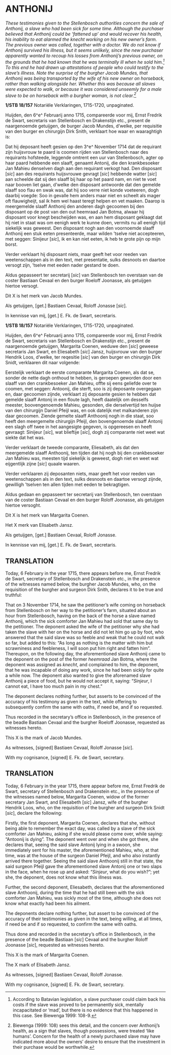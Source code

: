 # ANTHONIJ

*These testimonies given to the Stellenbosch authorities concern the sale of Anthonij, a slave who had been sick for some time. Although the purchaser believed that Anthonij could be ‘fattened up’ and would recover his health, his inability to eat alarmed the *knecht* working on his new owner’s farm. The previous owner was called, together with a doctor. We do not know if Anthonij survived his illness, but it seems unlikely, since the new purchaser apparently wanted to recoup his losses from Anthonij’s previous owner, on the grounds that he had known that he was terminally ill when he sold him.[^1] To this end he had drawn up attestations of people who could testify to the slave’s illness. Note the surprise of the burgher Jacob Mundes, that Anthonij was being transported by the wife of his new owner on horseback, rather than walking alongside her. Whether this was because all slaves were expected to walk, or because it was considered unseemly for a male slave to be on horseback with a burgher woman, is not clear.[^2]*

**1/STB 18/157** Notariële Verklaringen, 1715-1720, unpaginated.

Huijden, den 6^e^ Februarij anno 1715, compareerde voor mij, Ernst Fredrik de Swart, secretaris van Stellenbosch en Drakenstijn etc., present de naargenoemde getuijgen, de burger Jacob Mundes, d’welke, per requisitie van den burger en chirurgijn Dirk Snith, verklaart hoe waar en waaraghtigh is:

Dat hij deposant heeft gesien op den 3^e^ November 1714 dat de requirant zijn huijsvrouw te paard is coomen rijden van Stellenbosch naar des requirants hofsteede, leggende omtrent een uur van Stellenbosch, agter op haar paard hebbende een slaaff, genaamt Antonij, die den krankbesoeker Jan Mahieu denselven dagh aan den requirant verkogt had. Den disposant \[*sic*\] aan des requirants huijsvrouwe gevragt \[*sic*\] hebbende watter \[*sic*\] aan scheelde dat sij den slaaff bij haar op het paard nam, en niet te voet naar booven liet gaan, d’welke den disposant antwoorde dat den gemelde slaaff soo flau en swak was, dat hij soo verre niet konde voeteeren, dogh daarbij voegde: Soo in gevalle hem anders maar niet en scheelt als mager oft flauwigheijt, sal ik hem wel haast teregt helpen en vet maaken. Daarop is meergemelde slaaff Anthonij den anderen dagh gecoomen bij den disposant op de post van den out heemraad Jan Botma, alwaar hij disposant voor knegt bescheijden was, en aan hem disposant geklaagt dat hij niet in staat was om eenigh werk te kunne doen, vermits nu all eenigh tijd siekelijk was geweest. Den disposant nogh aan den voornoemde slaaff Anthonij een stuk eeten presenteerde, maar wilden ’tselve niet accepteeren, met seggen: Sinijeur \[*sic*\], ik en kan niet eeten, ik heb te grote pijn op mijn borst.

Verder verklaart hij disposant niets, maar geeft het voor reeden van weetenschappen als in den text, met presentatie, sulks desnoots en daartoe versogt zijn, ’tselve met eeden nader gestand te doen.

Aldus gepasseert ter secretarij \[*sic*\] van Stellenbosch ten overstaan van de coster Bastiaan Cevaal en den burger Roeloff Joonasse, als getuijgen hiertoe versogt.

Dit X is het merk van Jacob Mundes.

Als getuijgen, \[get.\] Bastiaen Cevaal, Roloff Jonasse \[*sic*\].

In kennisse van mij, \[get.\] E. Fk. de Swart, secretaris.

**1/STB 18/157** Notariële Verklaringen, 1715-1720, unpaginated.

Huijden, den 6^e^ Februarij anno 1715, compareerde voor mij, Ernst Fredrik de Swart, secretaris van Stellenbosch en Drakenstijn etc., present de naargenoemde getuijgen, Margarita Coenen, weduwe den \[*sic*\] geweese secretaris Jan Swart, en Eliesabeth \[*sic*\] Jansz, huijsvrouw van den burger Hendrik Loos, d’welke, ter reqesitie \[*sic*\] van den burger en chirurgijn Dirk Snidt, verklaaren dit naar volgende:

Eerstelijk verklaart de eerste comparante Margarita Coenen, als dat se, sonder de nette dagh onthoud te hebben, is geroepen geworden door een slaaff van den crankbesoeker Jan Mahieu, offte sij eens geliefde over te coomen, met seggen: Antoonij, die sterft, soo is zij deposante overgegaan en, daar gecoomen zijnde, verklaart zij deposante gesien te hebben dat gemelde slaaff Antonij in een floute lagh, heeft daatelijk om desselfs meester, boovengenoemde Mahieu, gesonden, die derselvertijd ten huijse van den chirurgijn Daniel Pfeijl was, en ook datelijk met malkanderen zijn daar gecoomen. Ziende gemelte slaaff Anthoonij nogh in die staat, soo heeft den meergemelte chirurgijn Pfeijl, den bovengenoemde slaaff Antonij een slagh off twee in het aangesigte gegeven, is opgereesen en heeft gevraagt: Sinijeur \[*sic*\], wat blieftije \[*sic*\], dogh zij comparante niet weet wat siekte dat het was.

Verder verklaart de tweede comparante, Eliesabeth, als dat den meergemelde slaaff Anthoonij, ten tijden dat hij nogh bij den crankbesoeker Jan Mahieu was, meesten tijd siekelijk is geweest, dogh niet en weet wat eijgentlijk zijne \[*sic*\] quaale waaren.

Verder verklaaren zij deposanten niets, maar geeft het voor reeden van weetenschappen als in den text, sulks desnoots en daartoe versogt zijnde, gewilligh ’tselven ten allen tijden met eeden te bekragtigen.

Aldus gedaan en gepasseert ter secretarij van Stellenbosch, ten overstaan van de coster Bastiaan Cevaal en den burger Roloff Joonasse, als getuijgen hiertoe versoght.

Dit X is het merk van Margarita Coenen.

Het X merk van Elisabeth Jansz.

Als getuijgen, \[get.\] Bastiaen Cevaal, Roloff Jonasse.

In kennisse van mij, \[get.\] E. Fk. de Swart, secretaris.

## TRANSLATION

Today, 6 February in the year 1715, there appears before me, Ernst Fredrik de Swart, secretary of Stellenbosch and Drakenstein etc., in the presence of the witnesses named below, the burgher Jacob Mundes, who, on the requisition of the burgher and surgeon Dirk Snith, declares it to be true and truthful:

That on 3 November 1714, he saw the petitioner’s wife coming on horseback from Stellenbosch on her way to the petitioner’s farm, situated about an hour from Stellenbosch, having on the back of the horse a slave named Anthonij, which the sick comforter Jan Mahieu had sold that same day to the petitioner. The deponent asked the wife of the petitioner why she had taken the slave with her on the horse and did not let him go up by foot, who answered that the said slave was so feeble and weak that he could not walk so far, but added to this: “As long as nothing is the matter with him but scrawniness and feebleness, I will soon put him right and fatten him”. Thereupon, on the following day, the aforementioned slave Anthonij came to the deponent on the post of the former *heemraad* Jan Botma, where the deponent was assigned as *knecht*, and complained to him, the deponent, that he was incapable of doing any work, since he had been sickly for quite a while now. The deponent also wanted to give the aforenamed slave Anthonij a piece of food, but he would not accept it, saying: “*Sinjeur*, I cannot eat, I have too much pain in my chest.”

The deponent declares nothing further, but asserts to be convinced of the accuracy of his testimony as given in the text, while offering to subsequently confirm the same with oaths, if need be, and if so requested.

Thus recorded in the secretary’s office in Stellenbosch, in the presence of the beadle Bastiaan Cevaal and the burgher Roeloff Joonasse, requested as witnesses hereto.

This X is the mark of Jacob Mundes.

As witnesses, \[signed\] Bastiaen Cevaal, Roloff Jonasse \[*sic*\].

With my cognisance, \[signed\] E. Fk. de Swart, secretary.

## TRANSLATION

Today, 6 February in the year 1715, there appear before me, Ernst Fredrik de Swart, secretary of Stellenbosch and Drakenstein etc., in the presence of the witnesses named below, Margarita Coenen, widow of the former secretary Jan Swart, and Eliesabeth \[*sic*\] Jansz, wife of the burgher Hendrik Loos, who, on the requisition of the burgher and surgeon Dirk Snidt \[*sic*\], declare the following:

Firstly, the first deponent, Margarita Coenen, declares that she, without being able to remember the exact day, was called by a slave of the sick comforter Jan Mahieu, asking if she would please come over, while saying: “Antoonij is dying”. The deponent went over and when she got there, she declares that, seeing the said slave Antonij lying in a swoon, she immediately sent for his master, the aforementioned Mahieu, who, at that time, was at the house of the surgeon Daniel Pfeijl, and who also instantly arrived there together. Seeing the said slave Anthoonij still in that state, the said surgeon Pfeijl gave the aforementioned slave Antonij one or two slaps in the face, when he rose up and asked: “*Sinjeur*, what do you wish?”; yet she, the deponent, does not know what this illness was.

Further, the second deponent, Eliesabeth, declares that the aforementioned slave Anthoonij, during the time that he had still been with the sick comforter Jan Mahieu, was sickly most of the time, although she does not know what exactly had been his ailment.

The deponents declare nothing further, but assert to be convinced of the accuracy of their testimonies as given in the text, being willing, at all times, if need be and if so requested, to confirm the same with oaths.

Thus done and recorded in the secretary’s office in Stellenbosch, in the presence of the beadle Bastiaan \[*sic*\] Cevaal and the burgher Roloff Joonasse \[*sic*\], requested as witnesses hereto.

This X is the mark of Margarita Coenen.

The X mark of Elisabeth Jansz.

As witnesses, \[signed\] Bastiaen Cevaal, Roloff Jonasse.

With my cognisance, \[signed\] E. Fk. de Swart, secretary.

[^1]: According to Batavian legislation, a slave purchaser could claim back his costs if the slave was proved to be permanently sick, mentally incapacitated or ‘mad’, but there is no evidence that this happened in this case. See Biewenga 1999: 108-9.

[^2]: Biewenga (1999: 108) sees this detail, and the concern over Anthonij’s health, as a sign that slaves, though possessions, were treated ‘like humans’. Concern for the health of a newly purchased slave may have indicated more about the owners’ desire to ensure that the investment in their purchase would be worthwhile.
